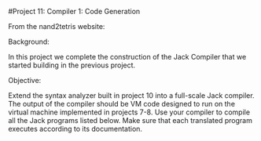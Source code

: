 #Project 11: Compiler 1: Code Generation

From the nand2tetris website:


Background:

In this project we complete the construction of the Jack Compiler that we started building in the previous project.


Objective:

Extend the syntax analyzer built in project 10 into a full-scale Jack compiler. The output of the compiler should be VM code designed to run on the virtual machine implemented in projects 7-8. Use your compiler to compile all the Jack programs listed below. Make sure that each translated program executes according to its documentation.